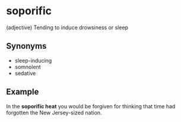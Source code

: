 # soporific

(adjective) Tending to induce drowsiness or sleep

## Synonyms

+ sleep-inducing
+ somnolent
+ sedative

## Example

In the **soporific heat** you would be forgiven for thinking that time had forgotten the New Jersey-sized nation.
